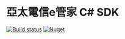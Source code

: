 # 亞太電信e管家 C# SDK
[![Build status](https://lettucebo.visualstudio.com/Ci.Extensions/_apis/build/status/Ci.Extensions-.NET-CI)](https://lettucebo.visualstudio.com/Ci.Extensions/_build/latest?definitionId=13)
[![Nuget](https://img.shields.io/nuget/v/Aptg.KonaKart.svg)](https://www.nuget.org/packages/Aptg.KonaKart/)
